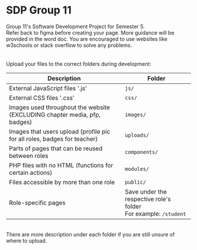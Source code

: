 <h1>SDP Group 11</h1>
Group 11's Software Development Project for Semester 5. <br>
Refer back to figma before creating your page. More guidance will be provided in the word doc. You are encouraged to use websites like w3schools or stack overflow to solve any problems.
<br>
<br>
<br>
Upload your files to the correct folders during development:

| Description                                   | Folder      |
|-----------------------------------------------|-------------|
| External JavaScript files '.js'               | `js/`       |
| External CSS files '.css'                     | `css/`       |
| Images used throughout the website (EXCLUDING chapter media, pfp, badges) | `images/`   |
| Images that users upload (profile pic for all roles, badges for teacher) | `uploads/`   |
| Parts of pages that can be reused between roles| `components/` |
| PHP files with no HTML (functions for certain actions)| `modules/` |
| Files accessible by more than one role        | `public/`   |
| Role-specific pages                          | Save under the respective role's folder <br> For example: `/student` |

<br>
There are more description under each folder if you are still unsure of where to upload. 